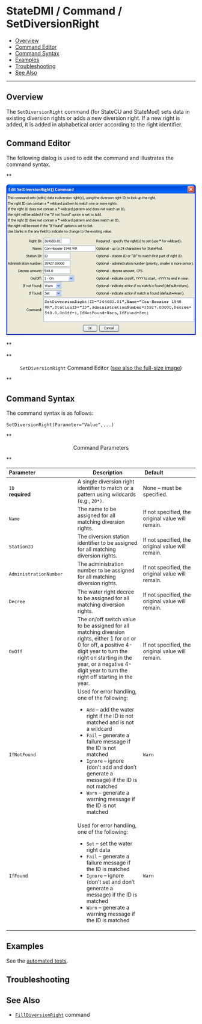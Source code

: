 # StateDMI / Command / SetDiversionRight #

* [Overview](#overview)
* [Command Editor](#command-editor)
* [Command Syntax](#command-syntax)
* [Examples](#examples)
* [Troubleshooting](#troubleshooting)
* [See Also](#see-also)

-------------------------

## Overview ##

The `SetDiversionRight` command (for StateCU and StateMod)
sets data in existing diversion rights or adds a new diversion right.  If a new right is added, it is added in alphabetical order according to the right identifier.

## Command Editor ##

The following dialog is used to edit the command and illustrates the command syntax.

**<p style="text-align: center;">
![SetDiversionRight](SetDiversionRight.png)
</p>**

**<p style="text-align: center;">
`SetDiversionRight` Command Editor (<a href="../SetDiversionRight.png">see also the full-size image</a>)
</p>**

## Command Syntax ##

The command syntax is as follows:

```text
SetDiversionRight(Parameter="Value",...)
```
**<p style="text-align: center;">
Command Parameters
</p>**

| **Parameter**&nbsp;&nbsp;&nbsp;&nbsp;&nbsp;&nbsp;&nbsp;&nbsp;&nbsp;&nbsp;&nbsp;&nbsp;&nbsp;&nbsp;&nbsp;&nbsp;&nbsp;&nbsp;&nbsp;&nbsp;&nbsp;&nbsp;&nbsp;&nbsp;&nbsp;&nbsp; | **Description** | **Default**&nbsp;&nbsp;&nbsp;&nbsp;&nbsp;&nbsp;&nbsp;&nbsp;&nbsp;&nbsp;&nbsp;&nbsp;&nbsp;&nbsp;&nbsp;&nbsp;&nbsp;&nbsp;&nbsp;&nbsp; |
| --------------|-----------------|----------------- |
| `ID`<br>**required** | A single diversion right identifier to match or a pattern using wildcards (e.g., `20*)`. | None – must be specified. |
| `Name` | The name to be assigned for all matching diversion rights. | If not specified, the original value will remain. |
| `StationID` | The diversion station identifier to be assigned for all matching diversion rights. | If not specified, the original value will remain. |
| `AdministrationNumber` | The administration number to be assigned for all matching diversion rights. | If not specified, the original value will remain. |
| `Decree` | The water right decree to be assigned for all matching diversion rights. | If not specified, the original value will remain. |
| `OnOff` | The on/off switch value to be assigned for all matching diversion rights, either 1 for on or 0 for off, a positive 4-digit year to turn the right on starting in the year, or a negative 4-digit year to turn the right off starting in the year. | If not specified, the original value will remain. |
| `IfNotFound` | Used for error handling, one of the following:<ul><li>`Add` – add the water right if the ID is not matched and is not a wildcard</li><li>`Fail` – generate a failure message if the ID is not matched</li><li>`Ignore` – ignore (don’t add and don’t generate a message) if the ID is not matched</li><li>`Warn` – generate a warning message if the ID is not matched</li><ul> | `Warn` |
| `IfFound` | Used for error handling, one of the following:<ul><li>`Set` – set the water right data</li><li>`Fail` – generate a failure message if the ID is matched</li><li>`Ignore` – ignore (don’t set and don’t generate a message) if the ID is matched</li><li>`Warn` – generate a warning message if the ID is matched</li><ul> | `Warn` |

## Examples ##

See the [automated tests](https://github.com/OpenCDSS/cdss-app-statedmi-test/tree/master/test/regression/commands/SetDiversionRight).

## Troubleshooting ##

## See Also ##

* [`FillDiversionRight`](../FillDiversionRight/FillDiversionRight.md) command
